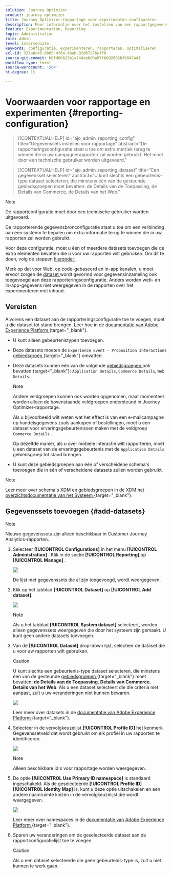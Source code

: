 ```yaml
---
solution: Journey Optimizer
product: journey optimizer
title: Journey Optimizer-rapportage voor experimenten configureren
description: Meer informatie over het instellen van een rapportgegevensbron
feature: Experimentation, Reporting
topic: Administration
role: Admin
level: Intermediate
keywords: configuratie, experimenteren, rapporteren, optimaliseren
exl-id: 327a0c45-0805-4f64-9bab-02d67276eff8
source-git-commit: b6fd60b23b1a744ceb80a97fb092065b36847a41
workflow-type: tm+mt
source-wordcount: '564'
ht-degree: 1%

---
```


# Voorwaarden voor rapportage en experimenten {#reporting-configuration}

>[!CONTEXTUALHELP]
>id="ajo_admin_reporting_config"
>title="Gegevenssets instellen voor rapportage"
>abstract="De rapporteringsconfiguratie staat u toe om extra metriek terug te winnen die in uw campagnerapporten zal worden gebruikt. Het moet door een technische gebruiker worden uitgevoerd."

>[!CONTEXTUALHELP]
>id="ajo_admin_reporting_dataset"
>title="Een gegevensset selecteren"
>abstract="U kunt slechts een gebeurtenis-type dataset selecteren, die minstens één van de gesteunde gebiedsgroepen moet bevatten: de Details van de Toepassing, de Details van Commerce, de Details van het Web."

>[!NOTE]
>
>De rapportconfiguratie moet door een technische gebruiker worden uitgevoerd.

De rapporterende gegevensbronconfiguratie staat u toe om een verbinding aan een systeem te bepalen om extra informatie terug te winnen die in uw rapporten zal worden gebruikt.

Voor deze configuratie, moet u één of meerdere datasets toevoegen die de extra elementen bevatten die u voor uw rapporten wilt gebruiken. Om dit te doen, volg de stappen [ hieronder ](#add-datasets).

Merk op dat voor Web, op code-gebaseerd en in-app kanalen, u moet ervoor zorgen de [ dataset ](../data/get-started-datasets.md) wordt gevormd voor gegevensinzameling ook toegevoegd aan deze rapporteringsconfiguratie. Anders worden web- en In-app-gegevens niet weergegeven in de rapporten over het experimenteren met inhoud.

## Vereisten

Alvorens een dataset aan de rapporteringsconfiguratie toe te voegen, moet u die dataset tot stand brengen. Leer hoe in de [ documentatie van Adobe Experience Platform ](https://experienceleague.adobe.com/docs/experience-platform/catalog/datasets/user-guide.html#create) {target="_blank"}.

* U kunt alleen gebeurtenistypen toevoegen.

* Deze datasets moeten de `Experience Event - Proposition Interactions` [ gebiedsgroep ](https://experienceleague.adobe.com/docs/experience-platform/xdm/tutorials/create-schema-ui.html#field-group) {target="_blank"} omvatten.

* Deze datasets kunnen één van de volgende [ gebiedsgroepen ](https://experienceleague.adobe.com/docs/experience-platform/xdm/tutorials/create-schema-ui.html#field-group) ook bevatten {target="_blank"}: `Application Details`, `Commerce Details`, `Web Details`.

  >[!NOTE]
  >
  >Andere veldgroepen kunnen ook worden opgenomen, maar momenteel worden alleen de bovenstaande veldgroepen ondersteund in Journey Optimizer-rapportage.

  Als u bijvoorbeeld wilt weten wat het effect is van een e-mailcampagne op handelsgegevens zoals aankopen of bestellingen, moet u een dataset voor ervaringsgebeurtenissen maken met de veldgroep `Commerce Details` .

  Op dezelfde manier, als u over mobiele interactie wilt rapporteren, moet u een dataset van de ervaringsgebeurtenis met de `Application Details` gebiedsgroep tot stand brengen.

  <!--The metrics corresponding to each field group are listed [here](#objective-list).-->

* U kunt deze gebiedsgroepen aan één of verscheidene schema&#39;s toevoegen die in één of verscheidene datasets zullen worden gebruikt.

>[!NOTE]
>
>Leer meer over schema&#39;s XDM en gebiedsgroepen in de [ XDM het overzichtsdocumentatie van het Systeem ](https://experienceleague.adobe.com/docs/experience-platform/xdm/home.html?lang=nl) {target="_blank"}.

<!--
## Objectives corresponding to each field group {#objective-list}

The table below shows which metrics will be added to the **[!UICONTROL Objectives]** tab of your campaign reports for each field group.

| Field group | Objectives |
|--- |--- |
| Commerce Details | Price Total<br>Payment Amount<br>(Unique) Checkouts<br>(Unique) Product List Adds<br>(Unique) Product List Opens<br>(Unique) Product List Removal<br>(Unique) Product List Views<br>(Unique) Product Views<br>(Unique) Purchases<br>(Unique) Save For Laters<br>Product Price Total<br>Product Quantity |
| Application Details | (Unique) App Launches<br>First App Launches<br>(Unique) App Installs<br>(Unique) App Upgrades |
| Web Details | (Unique) Page Views |
-->

## Gegevenssets toevoegen {#add-datasets}

>[!NOTE]
>
>Nieuwe gegevenssets zijn alleen beschikbaar in Customer Journey Analytics-rapporten.

1. Selecteer **[!UICONTROL Configurations]** in het menu **[!UICONTROL Administration]** . Klik in de sectie **[!UICONTROL Reporting]** op **[!UICONTROL Manage]** .

   ![](assets/reporting-config-menu.png)

   De lijst met gegevenssets die al zijn toegevoegd, wordt weergegeven.

1. Klik op het tabblad **[!UICONTROL Dataset]** op **[!UICONTROL Add dataset]**.

   ![](assets/reporting-config-add.png)

   >[!NOTE]
   >
   >Als u het tabblad **[!UICONTROL System dataset]** selecteert, worden alleen gegevenssets weergegeven die door het systeem zijn gemaakt. U kunt geen andere datasets toevoegen.

1. Van de **[!UICONTROL Dataset]** drop-down lijst, selecteer de dataset die u voor uw rapporten wilt gebruiken.

   >[!CAUTION]
   >
   >U kunt slechts een gebeurtenis-type dataset selecteren, die minstens één van de gesteunde [ gebiedsgroepen ](https://experienceleague.adobe.com/docs/experience-platform/xdm/tutorials/create-schema-ui.html#field-group) {target="_blank"} moet bevatten: **de Details van de Toepassing**, **Details van Commerce**, **Details van het Web**. Als u een dataset selecteert die die criteria niet aanpast, zult u uw veranderingen niet kunnen bewaren.

   ![](assets/reporting-config-datasets.png)

   Leer meer over datasets in de [ documentatie van Adobe Experience Platform ](https://experienceleague.adobe.com/docs/experience-platform/catalog/datasets/overview.html) {target="_blank"}.

1. Selecteer in de vervolgkeuzelijst **[!UICONTROL Profile ID]** het kenmerk Gegevenssetveld dat wordt gebruikt om elk profiel in uw rapporten te identificeren.

   ![](assets/reporting-config-profile-id.png)

   >[!NOTE]
   >
   >Alleen beschikbare id&#39;s voor rapportage worden weergegeven.

1. De optie **[!UICONTROL Use Primary ID namespace]** is standaard ingeschakeld. Als de geselecteerde **[!UICONTROL Profile ID]** **[!UICONTROL Identity Map]** is, kunt u deze optie uitschakelen en een andere naamruimte kiezen in de vervolgkeuzelijst die wordt weergegeven.

   ![](assets/reporting-config-namespace.png)

   Leer meer over namespaces in de [ documentatie van Adobe Experience Platform ](https://experienceleague.adobe.com/docs/experience-platform/identity/namespaces.html?lang=nl) {target="_blank"}.

1. Sparen uw veranderingen om de geselecteerde dataset aan de rapportconfiguratielijst toe te voegen.

   >[!CAUTION]
   >
   >Als u een dataset selecteerde die geen gebeurtenis-type is, zult u niet kunnen te werk gaan.


<!--
When building your campaign reports, you can now see the metrics corresponding to the field groups used in the datasets you added. Go to the **[!UICONTROL Objectives]** tab and select the metrics of your choice to better fine-tune your reports. [Learn more](content-experiment.md#objectives-global)

![](assets/reporting-config-objectives.png)

>[!NOTE]
>
>If you add several datasets, all data from all datasets will be available for reporting.


## How-to video {#video}

Understand how to configure Experience Platform reporting data sources.

>[!VIDEO]()
-->
